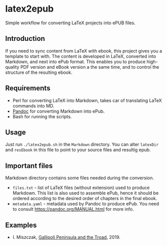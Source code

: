 # latex2epub

Simple workflow for converting LaTeX projects into ePUB files.

## Introduction

If you need to sync content from LaTeX with ebook, this project gives you a
template to start with. The content is developed in LaTeX, converted into
Markdown, and next into ePub format. This enables you to produce high-quality 
PDF version and eBook version a the same time, and to control the structure
of the resulting ebook.

## Requirements

* Perl for converting LaTeX into Markdown, takes car of translating LaTeX
  commands into MD.
* [Pandoc](https://pandoc.org/) for converting Markdown into ePub.
* Bash for running the scripts.

## Usage

Just run `./latex2epub.sh` in the `Markdown` directory. You can alter
`latexDir` and `resEbook` in this file to point to your source files and resultig epub.

## Important files

Markdown directory contains some files needed during the conversion.

* `files.txt` - list of LaTeX files (without extension) used to produce Markdown.
  This list is also used to assemble ePub, hence it should be ordered according to the 
  desired order of chapters in the final ebook.
* `metadata.yaml` - metadata used by Pandoc to produce ePub. You need to consult
  https://pandoc.org/MANUAL.html for more info.

## Examples

* I. Miszczak, [Gallipoli Peninsula and the Troad](https://www.amazon.com/gp/product/B07NCQPD9Y/), 2019.
